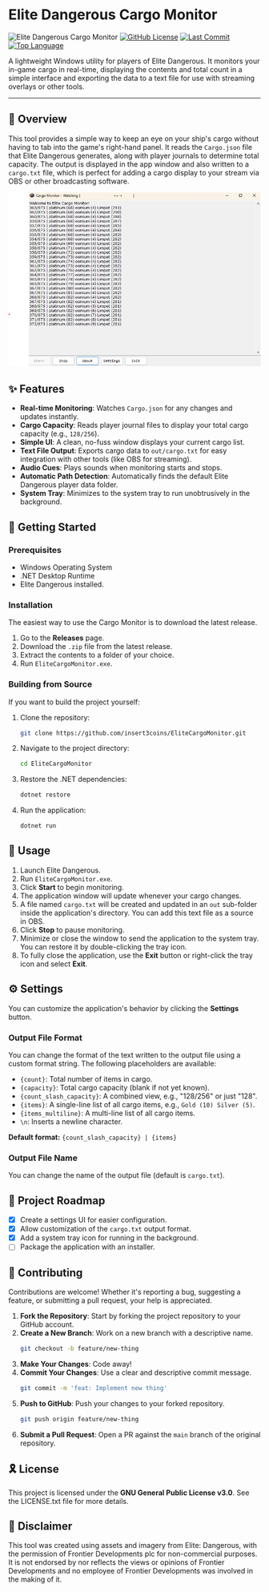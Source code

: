 # Elite Dangerous Cargo Monitor

![Elite Dangerous Cargo Monitor](https://img.shields.io/badge/Elite%20Dangerous-Cargo%20Monitor-orange?style=flat-square)
[![GitHub License](https://img.shields.io/github/license/insert3coins/EliteCargoMonitor?style=flat-square)](https://github.com/insert3coins/EliteCargoMonitor/blob/main/LICENSE.txt)
[![Last Commit](https://img.shields.io/github/last-commit/insert3coins/EliteCargoMonitor?style=flat-square)](https://github.com/insert3coins/EliteCargoMonitor/commits/main)
[![Top Language](https://img.shields.io/github/languages/top/insert3coins/EliteCargoMonitor?style=flat-square)](https://github.com/insert3coins/EliteCargoMonitor)

A lightweight Windows utility for players of Elite Dangerous. It monitors your in-game cargo in real-time, displaying the contents and total count in a simple interface and exporting the data to a text file for use with streaming overlays or other tools.

---

## 📍 Overview

This tool provides a simple way to keep an eye on your ship's cargo without having to tab into the game's right-hand panel. It reads the `Cargo.json` file that Elite Dangerous generates, along with player journals to determine total capacity. The output is displayed in the app window and also written to a `cargo.txt` file, which is perfect for adding a cargo display to your stream via OBS or other broadcasting software.

![Screenshot](https://github.com/insert3coins/EliteCargoMonitor/blob/master/Images/Screnshot.png)

## ✨ Features

-   **Real-time Monitoring**: Watches `Cargo.json` for any changes and updates instantly.
-   **Cargo Capacity**: Reads player journal files to display your total cargo capacity (e.g., `128/256`).
-   **Simple UI**: A clean, no-fuss window displays your current cargo list.
-   **Text File Output**: Exports cargo data to `out/cargo.txt` for easy integration with other tools (like OBS for streaming).
-   **Audio Cues**: Plays sounds when monitoring starts and stops.
-   **Automatic Path Detection**: Automatically finds the default Elite Dangerous player data folder.
-   **System Tray**: Minimizes to the system tray to run unobtrusively in the background.

## 🚀 Getting Started

### Prerequisites

-   Windows Operating System
-   .NET Desktop Runtime
-   Elite Dangerous installed.

### Installation

The easiest way to use the Cargo Monitor is to download the latest release.

1.  Go to the **Releases** page.
2.  Download the `.zip` file from the latest release.
3.  Extract the contents to a folder of your choice.
4.  Run `EliteCargoMonitor.exe`.

### Building from Source

If you want to build the project yourself:

1.  Clone the repository:
    ```sh
    git clone https://github.com/insert3coins/EliteCargoMonitor.git
    ```
2.  Navigate to the project directory:
    ```sh
    cd EliteCargoMonitor
    ```
3.  Restore the .NET dependencies:
    ```sh
    dotnet restore
    ```
4.  Run the application:
    ```sh
    dotnet run
    ```

## 🤖 Usage

1.  Launch Elite Dangerous.
2.  Run `EliteCargoMonitor.exe`.
3.  Click **Start** to begin monitoring.
4.  The application window will update whenever your cargo changes.
5.  A file named `cargo.txt` will be created and updated in an `out` sub-folder inside the application's directory. You can add this text file as a source in OBS.
6.  Click **Stop** to pause monitoring.
7.  Minimize or close the window to send the application to the system tray. You can restore it by double-clicking the tray icon.
8.  To fully close the application, use the **Exit** button or right-click the tray icon and select **Exit**.

## ⚙️ Settings

You can customize the application's behavior by clicking the **Settings** button.

### Output File Format

You can change the format of the text written to the output file using a custom format string. The following placeholders are available:

-   `{count}`: Total number of items in cargo.
-   `{capacity}`: Total cargo capacity (blank if not yet known).
-   `{count_slash_capacity}`: A combined view, e.g., "128/256" or just "128".
-   `{items}`: A single-line list of all cargo items, e.g., `Gold (10) Silver (5)`.
-   `{items_multiline}`: A multi-line list of all cargo items.
-   `\n`: Inserts a newline character.

**Default format:** `{count_slash_capacity} | {items}`

### Output File Name

You can change the name of the output file (default is `cargo.txt`).

## 📌 Project Roadmap

-   [x] Create a settings UI for easier configuration.
-   [x] Allow customization of the `cargo.txt` output format.
-   [x] Add a system tray icon for running in the background.
-   [ ] Package the application with an installer.

## 🔰 Contributing

Contributions are welcome! Whether it's reporting a bug, suggesting a feature, or submitting a pull request, your help is appreciated.

1.  **Fork the Repository**: Start by forking the project repository to your GitHub account.
2.  **Create a New Branch**: Work on a new branch with a descriptive name.
    ```sh
    git checkout -b feature/new-thing
    ```
3.  **Make Your Changes**: Code away!
4.  **Commit Your Changes**: Use a clear and descriptive commit message.
    ```sh
    git commit -m 'feat: Implement new thing'
    ```
5.  **Push to GitHub**: Push your changes to your forked repository.
    ```sh
    git push origin feature/new-thing
    ```
6.  **Submit a Pull Request**: Open a PR against the `main` branch of the original repository.

## 🎗 License

This project is licensed under the **GNU General Public License v3.0**. See the LICENSE.txt file for more details.

## 🙌 Disclaimer

This tool was created using assets and imagery from Elite: Dangerous, with the permission of Frontier Developments plc for non-commercial purposes. It is not endorsed by nor reflects the views or opinions of Frontier Developments and no employee of Frontier Developments was involved in the making of it.
